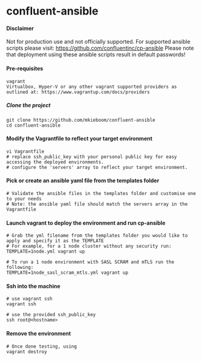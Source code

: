 # confluent-ansible

#### Disclaimer
Not for production use and not officially supported. For supported ansible scripts please visit: https://github.com/confluentinc/cp-ansible
Please note that deployment using these ansible scripts result in default passwords!

#### Pre-requisites
```
vagrant
Virtualbox, Hyper-V or any other vagrant supported providers as outlined at: https://www.vagrantup.com/docs/providers
```

##### Clone the project
```
git clone https://github.com/mkieboom/confluent-ansible
cd confluent-ansible
```

#### Modify the Vagrantfile to reflect your target environment
```
vi Vagrantfile
# replace ssh_public_key with your personal public key for easy accessing the deployed environments.
# configure the 'servers' array to reflect your target environment.
```

#### Pick or create an ansible yaml file from the templates folder
```
# Validate the ansible files in the templates folder and customise one to your needs
# Note: the ansible yaml file should match the servers array in the Vagrantfile
```

#### Launch vagrant to deploy the environment and run cp-ansible
```
# Grab the yml filename from the templates folder you would like to apply and specify it as the TEMPLATE
# For example, for a 1 node cluster without any security run:
TEMPLATE=1node.yml vagrant up

# To run a 1 node environment with SASL SCRAM and mTLS run the following:
TEMPLATE=1node_sasl_scram_mtls.yml vagrant up

```

#### Ssh into the machine
```
# use vagrant ssh
vagrant ssh

# use the provided ssh_public_key
ssh root@<hostname>
```

#### Remove the environment
````
# Once done testing, using
vagrant destroy
````
